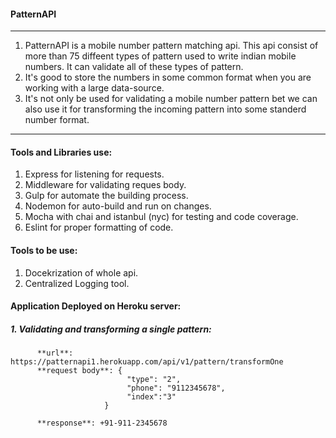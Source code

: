 #### PatternAPI
----
1. PatternAPI is a mobile number pattern matching api. This api consist of more than 75 diffeent types of pattern used to write indian mobile numbers. It can validate all of these types of pattern. 
2. It's good to store the numbers in some common format when you are working with a large data-source. 
3. It's not only be used for validating a mobile number pattern bet we can also use it for transforming the incoming pattern into some standerd number format.
----

#### Tools and Libraries use:
1. Express for listening for requests.
2. Middleware for validating reques body.
3. Gulp for automate the building process.
4. Nodemon for auto-build and run on changes.
5. Mocha with chai and istanbul (nyc) for testing and code coverage.
6. Eslint for proper formatting of code.


#### Tools to be use:
1. Docekrization of whole api.
2. Centralized Logging tool.


#### Application Deployed on Heroku server:
##### 1. Validating and transforming a single pattern:
          **url**: https://patternapi1.herokuapp.com/api/v1/pattern/transformOne
          **request body**: {
                              "type": "2",  
                              "phone": "9112345678",
                              "index":"3"
                         }
                         
          **response**: +91-911-2345678
          
